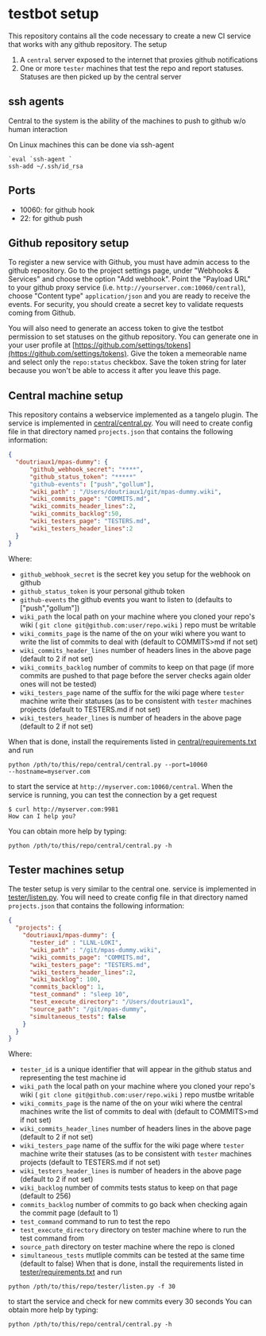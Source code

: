 testbot setup
======================

This repository contains all the code necessary to create a new CI
service that works with any github repository.  The setup

1. A `central` server exposed to the internet that proxies github notifications
2. One or more `tester` machines that test the repo and report
   statuses. Statuses are then picked up by the central server

ssh agents
----------

Central to the system is the ability of the machines to push to github w/o
human interaction

On Linux machines this can be done via ssh-agent

```
`eval `ssh-agent `
ssh-add ~/.ssh/id_rsa
```


Ports
-----

* 10060: for github hook
* 22: for github push


Github repository setup
-----------------------

To register a new service with Github, you must have admin access to the
github repository.  Go to the project settings page, under "Webhooks & Services"
and choose the option "Add webhook".  Point the "Payload URL" to your github proxy
service (i.e. `http://yourserver.com:10060/central`),
choose "Content type" `application/json` and you are ready to receive the events.
For security, you should create a secret key to validate requests coming from Github.

You will also need to generate an access token to give the testbot permission
to set statuses on the github repository.  You can generate one in your
user profile at [https://github.com/settings/tokens](https://github.com/settings/tokens).
Give the token a memeorable name and select only the `repo:status` checkbox.
Save the token string for later because you won't be able to access it after
you leave this page.


Central machine setup
---------------------

This repository contains a webservice implemented as a tangelo plugin.  The
service is implemented in [central/central.py](central/central.py).  You
will need to create config file in that directory named `projects.json` that
contains the following information:

```json
{
  "doutriaux1/mpas-dummy": {
      "github_webhook_secret": "****",
      "github_status_token": "*****"
      "github-events": ["push","gollum"],
      "wiki_path" : "/Users/doutriaux1/git/mpas-dummy.wiki",
      "wiki_commits_page": "COMMITS.md",
      "wiki_commits_header_lines":2,
      "wiki_commits_backlog":50,
      "wiki_testers_page": "TESTERS.md",
      "wiki_testers_header_lines":2
  }
}
```

Where: 
* `github_webhook_secret` is the secret key you setup for the webhook on github
* `github_status_token` is your personal github token
* `github-events` the github events you want to listen to (defaults to
  ["push","gollum"])
* `wiki_path` the local path on your machine where you cloned your repo's wiki
  ( `git clone git@github.com:user/repo.wiki` ) repo must be writable
* `wiki_commits_page` is the name of the on your wiki where you want to write
  the list of commits to deal with (default to COMMITS>md if not set)
* `wiki_commits_header_lines` number of headers lines in the above page
  (default to 2 if not set)
* `wiki_commits_backlog` number of commits to keep on that page (if more
  commits are pushed to that page before the server checks again older ones
  will not be tested)
* `wiki_testers_page` name of the suffix for the wiki page where `tester`
  machine write their statuses (as to be consistent with `tester` machines
  projects (default to TESTERS.md if not set)
* `wiki_testers_header_lines` is number of headers in the above page (default
  to 2 if not set)

When that is done, install the requirements listed in [central/requirements.txt](central/requirements.txt)
and run

```
python /pth/to/this/repo/central/central.py --port=10060
--hostname=myserver.com 
```

to start the service at `http://myserver.com:10060/central`.
When the service is running, you can test the connection by a get request

```
$ curl http://myserver.com:9981
How can I help you?
```

You can obtain more help by typing:
```
python /pth/to/this/repo/central/central.py -h
```


Tester machines setup
---------------------

The tester setup is very similar to the central one.
service is implemented in [tester/listen.py](tester/listen.py).  You
will need to create config file in that directory named `projects.json` that
contains the following information:

```json
{
  "projects": {
    "doutriaux1/mpas-dummy": {
      "tester_id" : "LLNL-LOKI",
      "wiki_path" : "/git/mpas-dummy.wiki",
      "wiki_commits_page": "COMMITS.md",
      "wiki_testers_page": "TESTERS.md",
      "wiki_testers_header_lines":2,
      "wiki_backlog": 100,
      "commits_backlog": 1,
      "test_command" : "sleep 10",
      "test_execute_directory": "/Users/doutriaux1",
      "source_path": "/git/mpas-dummy",
      "simultaneous_tests": false
    }
  }
}
```

Where: 
* `tester_id` is a unique identifier that will appear in the github status and
  representing the test machine id
* `wiki_path` the local path on your machine where you cloned your repo's wiki
  ( `git clone git@github.com:user/repo.wiki` ) repo mustbe writable
* `wiki_commits_page` is the name of the on your wiki where the central
  machines write the list of commits to deal with (default to COMMITS>md if not set)
* `wiki_commits_header_lines` number of headers lines in the above page
  (default to 2 if not set)
* `wiki_testers_page` name of the suffix for the wiki page where `tester`
  machine write their statuses (as to be consistent with `tester` machines
  projects (default to TESTERS.md if not set)
* `wiki_testers_header_lines` is number of headers in the above page (default
  to 2 if not set)
* `wiki_backlog` number of commits tests status to keep on that page (default
  to 256)
* `commits_backlog` number of commits to go back when checking again the commit
  page (default to 1)
* `test_command` command to run to test the repo
* `test_execute_directory` directory on tester machine where to run the test
  command from
* `source_path` directory on tester machine where the repo is cloned
* `simultaneous_tests` mutliple commits can be tested at the same time (default
  to false)
When that is done, install the requirements listed in [tester/requirements.txt](tester/requirements.txt)
and run

```
python /pth/to/this/repo/tester/listen.py -f 30
```

to start the service and check for new commits every 30 seconds
You can obtain more help by typing:
```
python /pth/to/this/repo/central/central.py -h
```

